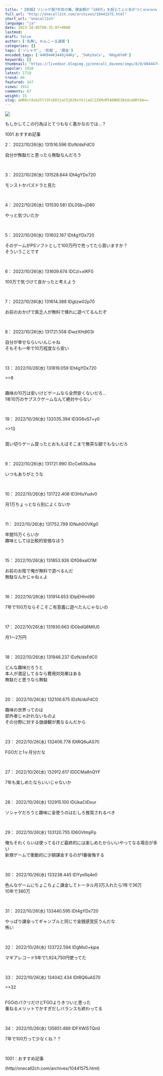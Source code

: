 ```yaml
---
title: "【悲報】ソシャゲ歴7年目の俺、課金額が「100万」を超えてふと気がつくｗｗｗｗ "
full_url: "http://onecall2ch.com/archives/10441575.html"
short_url: "onecall2ch"
language: "ja"
date: 2023-10-05T00:35:07+0900
lastmod: 
draft: false
author: ['名無し わんこーる速報']
categories: []
tags: ['ソシャゲ', '悲報', '課金']
encoded_tags: ['44K944K344Oj44Ky', '5oKy5aCx', '6Kqy6YeR']
keywords: []
thumbnail: "https://livedoor.blogimg.jp/onecall_dazeee/imgs/8/0/804447c6.jpg"
popular: 1910
latest: 1710
trend: 84
featured: 347
views: 1912
comments: 67
weight: 15
slug: aHR0cC8vb25lY2FsbDJjaC5jb20vYXJjaGl2ZXMvMTA0NDE1NzUuaHRtbA==
---
```


![](https://livedoor.blogimg.jp/onecall_dazeee/imgs/8/0/804447c6.jpg)

<div><p>もしかしてこの行為はとてつもなく愚かなのでは…？</p> <p class='name2'> 1001 おすすめ記事</p> <p class='name2'>2： 2022/10/26(水) 131516.596 IDzN/dsFdC0</p><p class='onecall'> 自分が無駄だと思ったら無駄なんだろう <br></p><br> <p class='name2'>3： 2022/10/26(水) 131528.644 IDt4gYDx720</p><p class='onecall'> モンストかパズドラと見た <br></p><br> <p class='name2'>4： 2022/10/26(水) 131530.581 IDL0Sb+jD80</p><p class='onecall'> やっと気づいたか <br></p><br> <p class='name2'>5： 2022/10/26(水) 131602.167 IDt4gYDx720</p><p class='onecall'> そのゲームがPSソフトとして100万円で売ってたら買いますか？ <br> そういうことです <br></p><br> <p class='name2'>6： 2022/10/26(水) 131609.674 IDCzl+xIKF0</p><p class='onecall'> 100万で気づけて良かったと考えよう <br></p><br> <p class='name2'>7： 2022/10/26(水) 131614.388 IDgtzw02p70</p><p class='onecall'> お前のおかげで貧乏人が無料で憐れに遊べてるんだぞ <br></p><br> <p class='name2'>8： 2022/10/26(水) 131721.558 IDwzXHdI03r</p><p class='onecall'> 自分が幸せならいいんじゃね <br> そもそも一年で10万程度なら安い <br></p><br> <p class='name2'>13： 2022/10/26(水) 131819.059 IDt4gYDx720</p><p class='onecall'> <p class='anchor'>>>8</p> <br> 趣味の10万は安いけどゲームなら全然安くないだろ… <br> 1年10万のサブスクゲームなんて絶対やらない <br></p><br> <p class='name2'>19： 2022/10/26(水) 132035.394 ID3G6vS7+y0</p><p class='onecall'> <p class='anchor'>>>13</p> <br> 買い切りゲーム買ったとおもえばそこまで無茶な額でもないだろ <br></p><br> <p class='name2'>9： 2022/10/26(水) 131721.990 IDcCe6XbJba</p><p class='onecall'> いつもありがとうな <br></p><br> <p class='name2'>10： 2022/10/26(水) 131722.408 ID3HIuYudv0</p><p class='onecall'> 月1万ちょっとなら別によくないか <br></p><br> <p class='name2'>11： 2022/10/26(水) 131752.789 IDNuh0OVKg0</p><p class='onecall'> 年間15万くらいか <br> 趣味としては比較的安価なほう <br></p><br> <p class='name2'>15： 2022/10/26(水) 131853.926 IDfG6xalO1M</p><p class='onecall'> お前のお陰で俺が無料で遊べるんだ <br> 無駄なんかじゃねぇよ <br></p><br> <p class='name2'>16： 2022/10/26(水) 131914.653 IDlpEHhnI90</p><p class='onecall'> 7年で100万ならそこそこ有意義に遊べたんじゃないの <br></p><br> <p class='name2'>17： 2022/10/26(水) 131930.663 IDGbdQ6MIU0</p><p class='onecall'> 月1～2万円 <br></p><br> <p class='name2'>18： 2022/10/26(水) 131946.237 IDzN/dsFdC0</p><p class='onecall'> どんな趣味だろうと <br> 本人が満足してるなら費用対効果はある <br> 無駄だと思うなら無駄 <br></p><br> <p class='name2'>20： 2022/10/26(水) 132106.675 IDzN/dsFdC0</p><p class='onecall'> 趣味の世界ってのは <br> 部外者じゃ計れないものよ <br> その分野に対する価値観が異なるんだから <br></p><br> <p class='name2'>23： 2022/10/26(水) 132406.778 IDtRQ6uAS70</p><p class='onecall'> FGOだと1ヶ月分だな <br></p><br> <p class='name2'>27： 2022/10/26(水) 132912.617 IDDCMa8nQYF</p><p class='onecall'> 7年も楽しめたならいいじゃないか <br></p><br> <p class='name2'>28： 2022/10/26(水) 132915.100 IDUkaCtDxur</p><p class='onecall'> ソシャゲだろうと趣味に金使うのはむしろ推奨されるべき <br></p><br> <p class='name2'>29： 2022/10/26(水) 133120.755 ID6GVhtqiFp</p><p class='onecall'> 俺もそれくらいは使ってるけど最終的には楽しめたからいいやってなる場合が多い <br> 新規ゲームで衝動的に少額課金するのが1番後悔する <br></p><br> <p class='name2'>30： 2022/10/26(水) 133238.445 IDYysfIq4e0</p><p class='onecall'> 色んなゲームにちょこちょこ課金してトータル月3万入れたら1年で36万 <br> 10年で360万 <br></p><br> <p class='name2'>31： 2022/10/26(水) 133440.595 IDt4gYDx720</p><p class='onecall'> やっぱり課金ってギャンブルと同じで金銭感覚狂うんだな <br> 怖い <br></p><br> <p class='name2'>32： 2022/10/26(水) 133722.594 IDgMs0+kjpa</p><p class='onecall'> マギアレコード5年で1,924,750円使ってた <br></p><br> <p class='name2'>33： 2022/10/26(水) 134042.434 IDtRQ6uAS70</p><p class='onecall'> <p class='anchor'>>>32</p> <br> FGOのパクリだけどFGOよりきついと思った <br> 重ねるメリットでかすぎだしバランスも終わってる <br></p><br> <p class='name2'>34： 2022/10/26(水) 135651.489 IDFXWi5TQn0</p><p class='onecall'> 7年で100万って少なくね？？ <br></p><br> <p class='name2'>1001：おすすめ記事</p> </div>

(http//onecall2ch.com/archives/10441575.html)
